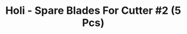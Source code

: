 ---
layout: product
title: "Holi - Spare Blades For Cutter #2 (5 Pcs)"
price: "250" 
desc: "Nožići za skalpel"
img_path: "/assets/img/HO360.webp"
brand: "N/A"
available: true
special_offer: false
new: false
soon: false
cat: "070000"
subcat: "0N/A"
subsubcat: "0N/A"
sifra: "HO360"
popular: false
---